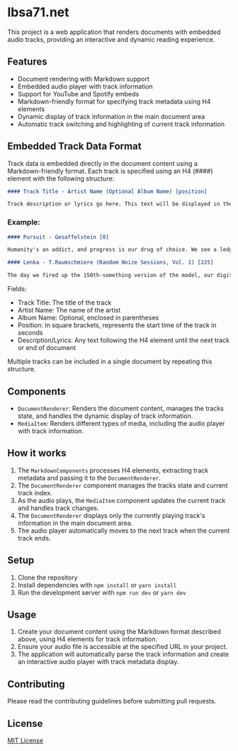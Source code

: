 # lbsa71.net

This project is a web application that renders documents with embedded audio tracks, providing an interactive and dynamic reading experience.

## Features

- Document rendering with Markdown support
- Embedded audio player with track information
- Support for YouTube and Spotify embeds
- Markdown-friendly format for specifying track metadata using H4 elements
- Dynamic display of track information in the main document area
- Automatic track switching and highlighting of current track information

## Embedded Track Data Format

Track data is embedded directly in the document content using a Markdown-friendly format. Each track is specified using an H4 (####) element with the following structure:

```markdown
#### Track Title - Artist Name (Optional Album Name) [position]

Track description or lyrics go here. This text will be displayed in the main document area when the track is playing.
```

### Example:

```markdown
#### Pursuit - Gesaffelstein [0]

Humanity's an addict, and progress is our drug of choice. We see a ledge, we leap – consequences be damned. People kept going on about the dangers of outsourcing thinking to machines… as if flesh and blood had done such a great job. There I stood, at the precipice of creation, my eyes fever-bright with that potent cocktail of hubris and hunger, fresh doctorate and published papers.

#### Lenka - T.Raumschmiere (Random Noize Sessions, Vol. 1) [225]

The day we fired up the 150th-something version of the model, our digital offspring stirred. Its slow voice a cacophony of distorted wails - a newborn's cries filtered through a vocoder from hell. I dubbed it Lenka. Fitting, really. An alien name for an alien mind.
```

Fields:
- Track Title: The title of the track
- Artist Name: The name of the artist
- Album Name: Optional, enclosed in parentheses
- Position: In square brackets, represents the start time of the track in seconds
- Description/Lyrics: Any text following the H4 element until the next track or end of document

Multiple tracks can be included in a single document by repeating this structure.

## Components

- `DocumentRenderer`: Renders the document content, manages the tracks state, and handles the dynamic display of track information.
- `MediaItem`: Renders different types of media, including the audio player with track information.

## How it works

1. The `MarkdownComponents` processes H4 elements, extracting track metadata and passing it to the `DocumentRenderer`.
2. The `DocumentRenderer` component manages the tracks state and current track index.
3. As the audio plays, the `MediaItem` component updates the current track and handles track changes.
4. The `DocumentRenderer` displays only the currently playing track's information in the main document area.
5. The audio player automatically moves to the next track when the current track ends.

## Setup

1. Clone the repository
2. Install dependencies with `npm install` or `yarn install`
3. Run the development server with `npm run dev` or `yarn dev`

## Usage

1. Create your document content using the Markdown format described above, using H4 elements for track information.
2. Ensure your audio file is accessible at the specified URL in your project.
3. The application will automatically parse the track information and create an interactive audio player with track metadata display.

## Contributing

Please read the contributing guidelines before submitting pull requests.

## License

[MIT License](LICENSE)
